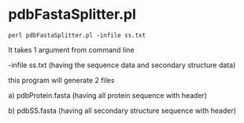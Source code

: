# pdbFastaSplitter.pl

~~~
perl pdbFastaSplitter.pl -infile ss.txt
~~~

It takes 1 argument from command line

-infile ss.txt (having the sequence data and secondary structure data)

this program will generate 2 files

a) pdbProtein.fasta (having all protein sequence with header)

b) pdbSS.fasta (having all secondary structure sequence with header)
